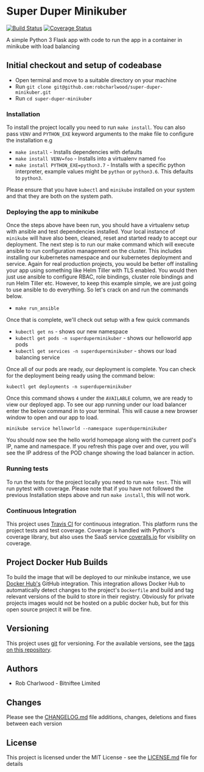 # Super Duper Minikuber

[![Build Status](https://travis-ci.org/robcharlwood/super-duper-minikuber.svg?branch=master)](https://travis-ci.org/robcharlwood/super-duper-minikuber/) [![Coverage Status](https://coveralls.io/repos/github/robcharlwood/super-duper-minikuber/badge.svg?branch=master)](https://coveralls.io/github/robcharlwood/super-duper-minikuber?branch=master)

A simple Python 3 Flask app with code to run the app in a container in minikube with load balancing

## Initial checkout and setup of codeabase

* Open terminal and move to a suitable directory on your machine
* Run ``git clone git@github.com:robcharlwood/super-duper-minikuber.git``
* Run ``cd super-duper-minikuber``

### Installation

To install the project locally you need to run ``make install``. You can also pass ``VENV`` and ``PYTHON_EXE`` keyword arguments
to the make file to configure the installation e.g

* ``make install`` - Installs dependencies with defaults
* ``make install VENV=foo`` - Installs into a virtualenv named ``foo``
* ``make install PYTHON_EXE=python3.7`` - Installs with a specific python interpreter, example values might be ``python`` or ``python3.6``. This defaults to ``python3``.

Please ensure that you have ``kubectl`` and ``minikube`` installed on your system and that they are both on the system path.

### Deploying the app to minikube

Once the steps above have been run, you should have a virtualenv setup with ansible and test dependencies installed. Your local
instance of ``minikube`` will have also been, cleaned, reset and started ready to accept our deployment. The next step is to run
our make command which will execute ansible to run configuration management on the cluster. This includes installing our kubernetes namespace and our
kubernetes deployment and service. Again for real production projects, you would be better off installing your app using something like Helm Tiller
with TLS enabled. You would then just use ansible to configure RBAC, role bindings, cluster role bindings and run Helm Tiller etc.
However, to keep this example simple, we are just going to use ansible to do everything. So let's crack on and run the commands below.

* ``make run_ansible``

Once that is complete, we'll check out setup with a few quick commands
* ``kubectl get ns`` - shows our new namespace
* ``kubectl get pods -n superduperminikuber`` - shows our helloworld app pods
* ``kubectl get services -n superduperminikuber`` - shows our load balancing service

Once all of our pods are ready, our deployment is complete. You can check for the deployment being ready using the command below:

    kubectl get deployments -n superduperminikuber

Once this command shows ``4`` under the ``AVAILABLE`` column, we are ready to view our deployed app. To see our app running under
our load balancer enter the below command in to your terminal. This will cause a new browser window to open and our app to load.

    minikube service helloworld --namespace superduperminikuber

You should now see the hello world homepage along with the current pod's IP, name and namespace. If you refresh this page over and over,
you will see the IP address of the POD change showing the load balancer in action.

### Running tests

To run the tests for the project locally you need to run ``make test``. This will run pytest with coverage.
Please note that if you have not followed the previous Installation steps above and run ``make install``, this will not work.

### Continuous Integration

This project uses [Travis CI](http://travis-ci.org/) for continuous integration. This platform runs the project tests and test coverage.
Coverage is handled with Python's coverage library, but also uses the SaaS service [coveralls.io](https://coveralls.io) for visibility on coverage.

## Project Docker Hub Builds

To build the image that will be deployed to our minikube instance, we use [Docker Hub's](https://hub.docker.com/r/robcharlwood/super-duper-minikuber)
GitHub integration. This integration allows Docker Hub to automatically detect changes to the project's ``Dockerfile`` and build and tag relevant
versions of the build to store in their registry. Obviously for private projects images would not be hosted on a public docker hub, but for this
open source project it will be fine.

## Versioning

This project uses [git](https://git-scm.com/) for versioning. For the available versions,
see the [tags on this repository](https://github.com/robcharlwood/super-duper-minikuber/tags).

## Authors

* Rob Charlwood - Bitniftee Limited

## Changes

Please see the [CHANGELOG.md](https://github.com/robcharlwood/super-duper-minikuber/blob/master/CHANGELOG.md) file additions, changes, deletions and fixes between each version

## License

This project is licensed under the MIT License - see the [LICENSE.md](https://github.com/robcharlwood/super-duper-minikuber/blob/master/LICENSE) file for details
